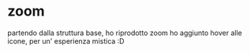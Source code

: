 # zoom
partendo dalla struttura base, ho riprodotto zoom 
ho aggiunto hover alle icone, per un' esperienza mistica :D

